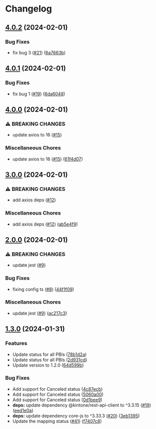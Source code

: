 # Changelog

## [4.0.2](https://github.com/tuanpham-playground/my-dx-sprint-backlog/compare/my-dx-sprint-backlog-v4.0.1...my-dx-sprint-backlog-v4.0.2) (2024-02-01)


### Bug Fixes

* fix bug 3 ([#21](https://github.com/tuanpham-playground/my-dx-sprint-backlog/issues/21)) ([6a7663b](https://github.com/tuanpham-playground/my-dx-sprint-backlog/commit/6a7663bdb778f5601ceca0613bb061b1e29718af))

## [4.0.1](https://github.com/tuanpham-playground/my-dx-sprint-backlog/compare/my-dx-sprint-backlog-v4.0.0...my-dx-sprint-backlog-v4.0.1) (2024-02-01)


### Bug Fixes

* fix bug 1 ([#19](https://github.com/tuanpham-playground/my-dx-sprint-backlog/issues/19)) ([6da6048](https://github.com/tuanpham-playground/my-dx-sprint-backlog/commit/6da604885c762f62ad8f47c9b7cab822782ddb02))

## [4.0.0](https://github.com/tuanpham-playground/my-dx-sprint-backlog/compare/my-dx-sprint-backlog-v3.0.0...my-dx-sprint-backlog-v4.0.0) (2024-02-01)


### ⚠ BREAKING CHANGES

* update axios to 16 ([#15](https://github.com/tuanpham-playground/my-dx-sprint-backlog/issues/15))

### Miscellaneous Chores

* update axios to 16 ([#15](https://github.com/tuanpham-playground/my-dx-sprint-backlog/issues/15)) ([61f4d07](https://github.com/tuanpham-playground/my-dx-sprint-backlog/commit/61f4d074af3cfe0841fa7baa82ff2f10a9ceb45f))

## [3.0.0](https://github.com/tuanpham-playground/my-dx-sprint-backlog/compare/my-dx-sprint-backlog-v2.0.0...my-dx-sprint-backlog-v3.0.0) (2024-02-01)


### ⚠ BREAKING CHANGES

* add axios deps ([#12](https://github.com/tuanpham-playground/my-dx-sprint-backlog/issues/12))

### Miscellaneous Chores

* add axios deps ([#12](https://github.com/tuanpham-playground/my-dx-sprint-backlog/issues/12)) ([ab5e4f9](https://github.com/tuanpham-playground/my-dx-sprint-backlog/commit/ab5e4f9d423b62dd91a0d40b18533749c7a17f13))

## [2.0.0](https://github.com/tuanpham-playground/my-dx-sprint-backlog/compare/my-dx-sprint-backlog-v1.3.0...my-dx-sprint-backlog-v2.0.0) (2024-02-01)


### ⚠ BREAKING CHANGES

* update jest ([#9](https://github.com/tuanpham-playground/my-dx-sprint-backlog/issues/9))

### Bug Fixes

* fixing config ts ([#8](https://github.com/tuanpham-playground/my-dx-sprint-backlog/issues/8)) ([44f1f09](https://github.com/tuanpham-playground/my-dx-sprint-backlog/commit/44f1f09c0cf34b6efe48ebde95062c86b65e015e))


### Miscellaneous Chores

* update jest ([#9](https://github.com/tuanpham-playground/my-dx-sprint-backlog/issues/9)) ([ac217c3](https://github.com/tuanpham-playground/my-dx-sprint-backlog/commit/ac217c3aae4e2c90ccc107ff50292ccc3b7a661b))

## [1.3.0](https://github.com/tuanpham-playground/my-dx-sprint-backlog/compare/my-dx-sprint-backlog-v1.2.2...my-dx-sprint-backlog-v1.3.0) (2024-01-31)


### Features

* Update status for all PBIs ([78b1d2a](https://github.com/tuanpham-playground/my-dx-sprint-backlog/commit/78b1d2a4c04dd89764703b85960ad454e6f417f6))
* Update status for all PBIs ([2d931cd](https://github.com/tuanpham-playground/my-dx-sprint-backlog/commit/2d931cd131fb8ccd030155a7049612aa97bf13a0))
* Update version to 1.2.0 ([64d599b](https://github.com/tuanpham-playground/my-dx-sprint-backlog/commit/64d599badca0452e5f6703945513fd9fd2589cac))


### Bug Fixes

* Add support for Canceled status ([4c87ecb](https://github.com/tuanpham-playground/my-dx-sprint-backlog/commit/4c87ecbc6a45ee097e88de34c316f3a50f42758d))
* Add support for Canceled status ([5060a00](https://github.com/tuanpham-playground/my-dx-sprint-backlog/commit/5060a007d6e929d3f7ecf9d6e14ffeaa17b3042b))
* Add support for Canceled status ([0d1bee9](https://github.com/tuanpham-playground/my-dx-sprint-backlog/commit/0d1bee9d70feb363db474ef7d48c1719aade2484))
* **deps:** update dependency @kintone/rest-api-client to ^3.3.15 ([#19](https://github.com/tuanpham-playground/my-dx-sprint-backlog/issues/19)) ([eed1e0a](https://github.com/tuanpham-playground/my-dx-sprint-backlog/commit/eed1e0ac61e2ef7a3282201f40c1f14b337db286))
* **deps:** update dependency core-js to ^3.33.3 ([#20](https://github.com/tuanpham-playground/my-dx-sprint-backlog/issues/20)) ([3eb1395](https://github.com/tuanpham-playground/my-dx-sprint-backlog/commit/3eb1395d370dd7cb65dbfa438f4be4eab951c9da))
* Update the mapping status ([#41](https://github.com/tuanpham-playground/my-dx-sprint-backlog/issues/41)) ([f7407c8](https://github.com/tuanpham-playground/my-dx-sprint-backlog/commit/f7407c860d9bf4a449f858d59014ff451c968198))
